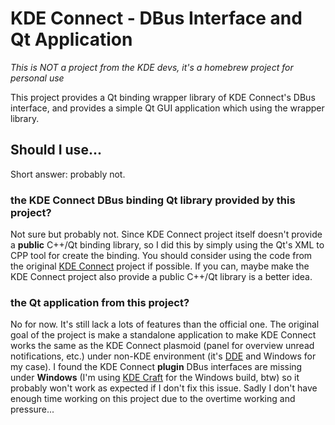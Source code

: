 # KDE Connect - DBus Interface and Qt Application

*This is NOT a project from the KDE devs, it's a homebrew project for personal use*

This project provides a Qt binding wrapper library of KDE Connect's DBus interface, and provides a simple Qt GUI application which using the wrapper library.

## Should I use...

Short answer: probably not.

### the KDE Connect DBus binding Qt library provided by this project?

Not sure but probably not. Since KDE Connect project itself doesn't provide a **public** C++/Qt binding library, so I did this by simply using the Qt's XML to CPP tool for create the binding. You should consider using the code from the original [KDE Connect](https://github.com/KDE/kdeconnect-kde/) project if possible. If you can, maybe make the KDE Connect project also provide a public C++/Qt library is a better idea.

### the Qt application from this project?

No for now. It's still lack a lots of features than the official one. The original goal of the project is make a standalone application to make KDE Connect works the same as the KDE Connect plasmoid (panel for overview unread notifications, etc.) under non-KDE environment (it's [DDE](https://wiki.archlinux.org/index.php/Deepin_Desktop_Environment) and Windows for my case). I found the KDE Connect **plugin** DBus interfaces are missing under **Windows** (I'm using [KDE Craft](https://community.kde.org/Craft) for the Windows build, btw) so it probably won't work as expected if I don't fix this issue. Sadly I don't have enough time working on this project due to the overtime working and pressure...
